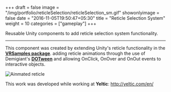 +++
draft = false
image = "/img/portfolio/reticleSelection/reticleSelection_sm.gif"
showonlyimage = false
date = "2016-11-05T19:50:47+05:30"
title = "Reticle Selection System"
weight = 10
categories = ["gameplay"]
+++

Reusable Unity components to add reticle selection system functionality.

<!--more-->

***

This component was created by extending Unity's reticle functionality in the **[VRSamples package](https://www.assetstore.unity3d.com/en/#!/content/51519)**. adding reticle animations through the use of Demigiant's **[DOTween](http://dotween.demigiant.com/)** and allowing OnClick, OnOver and OnOut events to interactive objects.

![Ainmated reticle][1]

This work was developed while working at **Yeltic**: http://yeltic.com/en/

[1]: /img/portfolio/reticleSelection/reticleSelection.gif#center-resize "Animated reticle for VR"
